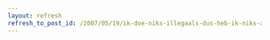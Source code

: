 ```yaml
---
layout: refresh
refresh_to_post_id: /2007/05/19/ik-doe-niks-illegaals-dus-heb-ik-niks-aan-privacybescherming
---
```

